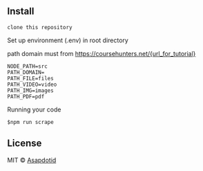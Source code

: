 ## Install

```
clone this repository
```

Set up environment (.env) in root directory 

path domain must from https://coursehunters.net/{url_for_tutorial}

```
NODE_PATH=src
PATH_DOMAIN=
PATH_FILE=files
PATH_VIDEO=video
PATH_IMG=images
PATH_PDF=pdf
```

Running your code
```
$npm run scrape
```

## License

MIT © [Asapdotid](https://bitbucket.org/asapdotid/)